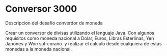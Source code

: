 <h1>Conversor 3000</h1>

<wm> Descripcion del desafio converdor de moneda </em>

Crear un conversor de divisas utilizando el lenguaje Java. Con algunos requisitos como
moneda nacional  a Dolar, Euros, Libras Esterlinas, Yen Japones y Won sul-corano. 
y realizar el calculo desde cualquiera de estas monedas a la moneda nacional.
